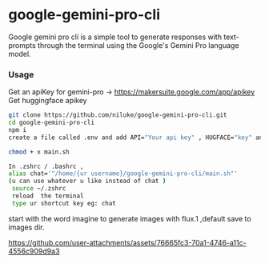 # google-gemini-pro-cli

Google gemini pro cli is a simple tool to generate responses with text-prompts through the terminal using the Google's Gemini Pro language model.

### Usage 

Get an apiKey for gemini-pro -> https://makersuite.google.com/app/apikey
Get huggingface apikey 

``` bash 
git clone https://github.com/niluke/google-gemini-pro-cli.git
cd google-gemini-pro-cli
npm i 
create a file called .env and add API="Your api key" , HUGFACE="key" and save it  

chmod + x main.sh

In .zshrc / .bashrc ,
alias chat='"/home/{ur username}/google-gemini-pro-cli/main.sh"' 
(u can use whatever u like instead of chat )
 source ~/.zshrc
 reload  the terminal
 type ur shortcut key eg: chat  

```
start with the word imagine to generate images with flux.1 ,default save to images dir.   


https://github.com/user-attachments/assets/76665fc3-70a1-4746-a11c-4556c909d9a3

